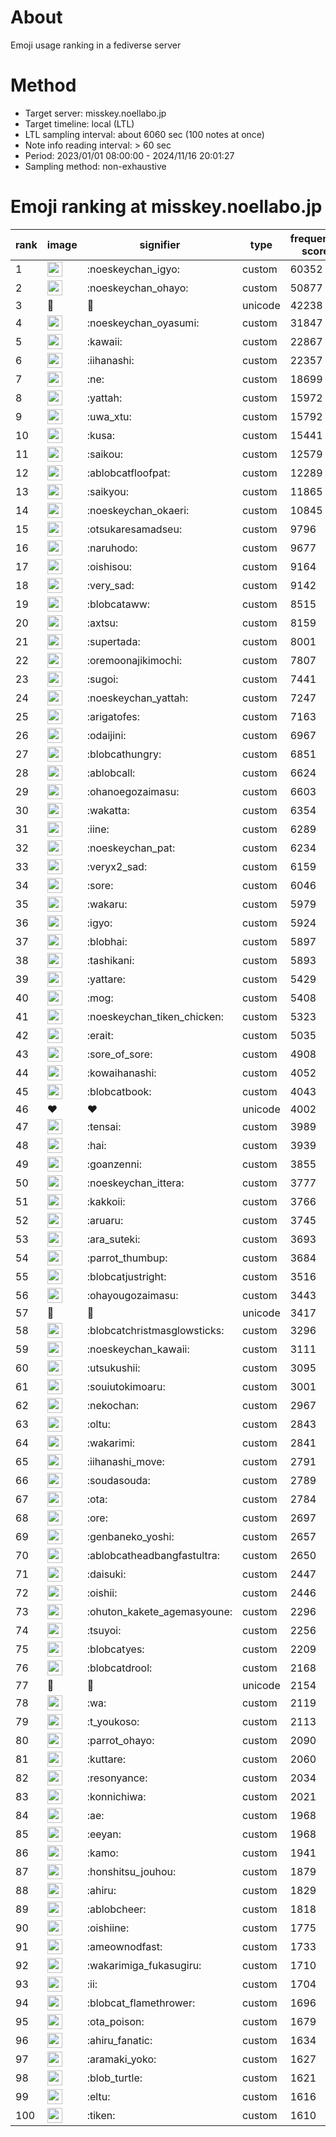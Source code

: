 # About
Emoji usage ranking in a fediverse server

# Method
- Target server: misskey.noellabo.jp
- Target timeline: local (LTL)
- LTL sampling interval: about 6060 sec (100 notes at once)
- Note info reading interval: > 60 sec
- Period: 2023/01/01 08:00:00 - 2024/11/16 20:01:27 
- Sampling method: non-exhaustive

# Emoji ranking at misskey.noellabo.jp

|rank|image|signifier|type|frequency score|
|----|----|----|----|----|
|1|<img height="24" src="https://misskey.noellabo.jp/emoji/noeskeychan_igyo.webp">|:noeskeychan_igyo:|custom|60352|
|2|<img height="24" src="https://misskey.noellabo.jp/emoji/noeskeychan_ohayo.webp">|:noeskeychan_ohayo:|custom|50877|
|3|🎉|🎉|unicode|42238|
|4|<img height="24" src="https://misskey.noellabo.jp/emoji/noeskeychan_oyasumi.webp">|:noeskeychan_oyasumi:|custom|31847|
|5|<img height="24" src="https://misskey.noellabo.jp/emoji/kawaii.webp">|:kawaii:|custom|22867|
|6|<img height="24" src="https://misskey.noellabo.jp/emoji/iihanashi.webp">|:iihanashi:|custom|22357|
|7|<img height="24" src="https://misskey.noellabo.jp/emoji/ne.webp">|:ne:|custom|18699|
|8|<img height="24" src="https://misskey.noellabo.jp/emoji/yattah.webp">|:yattah:|custom|15972|
|9|<img height="24" src="https://misskey.noellabo.jp/emoji/uwa_xtu.webp">|:uwa_xtu:|custom|15792|
|10|<img height="24" src="https://misskey.noellabo.jp/emoji/kusa.webp">|:kusa:|custom|15441|
|11|<img height="24" src="https://misskey.noellabo.jp/emoji/saikou.webp">|:saikou:|custom|12579|
|12|<img height="24" src="https://misskey.noellabo.jp/emoji/ablobcatfloofpat.webp">|:ablobcatfloofpat:|custom|12289|
|13|<img height="24" src="https://misskey.noellabo.jp/emoji/saikyou.webp">|:saikyou:|custom|11865|
|14|<img height="24" src="https://misskey.noellabo.jp/emoji/noeskeychan_okaeri.webp">|:noeskeychan_okaeri:|custom|10845|
|15|<img height="24" src="https://misskey.noellabo.jp/emoji/otsukaresamadseu.webp">|:otsukaresamadseu:|custom|9796|
|16|<img height="24" src="https://misskey.noellabo.jp/emoji/naruhodo.webp">|:naruhodo:|custom|9677|
|17|<img height="24" src="https://misskey.noellabo.jp/emoji/oishisou.webp">|:oishisou:|custom|9164|
|18|<img height="24" src="https://misskey.noellabo.jp/emoji/very_sad.webp">|:very_sad:|custom|9142|
|19|<img height="24" src="https://misskey.noellabo.jp/emoji/blobcataww.webp">|:blobcataww:|custom|8515|
|20|<img height="24" src="https://misskey.noellabo.jp/emoji/axtsu.webp">|:axtsu:|custom|8159|
|21|<img height="24" src="https://misskey.noellabo.jp/emoji/supertada.webp">|:supertada:|custom|8001|
|22|<img height="24" src="https://misskey.noellabo.jp/emoji/oremoonajikimochi.webp">|:oremoonajikimochi:|custom|7807|
|23|<img height="24" src="https://misskey.noellabo.jp/emoji/sugoi.webp">|:sugoi:|custom|7441|
|24|<img height="24" src="https://misskey.noellabo.jp/emoji/noeskeychan_yattah.webp">|:noeskeychan_yattah:|custom|7247|
|25|<img height="24" src="https://misskey.noellabo.jp/emoji/arigatofes.webp">|:arigatofes:|custom|7163|
|26|<img height="24" src="https://misskey.noellabo.jp/emoji/odaijini.webp">|:odaijini:|custom|6967|
|27|<img height="24" src="https://misskey.noellabo.jp/emoji/blobcathungry.webp">|:blobcathungry:|custom|6851|
|28|<img height="24" src="https://misskey.noellabo.jp/emoji/ablobcall.webp">|:ablobcall:|custom|6624|
|29|<img height="24" src="https://misskey.noellabo.jp/emoji/ohanoegozaimasu.webp">|:ohanoegozaimasu:|custom|6603|
|30|<img height="24" src="https://misskey.noellabo.jp/emoji/wakatta.webp">|:wakatta:|custom|6354|
|31|<img height="24" src="https://misskey.noellabo.jp/emoji/iine.webp">|:iine:|custom|6289|
|32|<img height="24" src="https://misskey.noellabo.jp/emoji/noeskeychan_pat.webp">|:noeskeychan_pat:|custom|6234|
|33|<img height="24" src="https://misskey.noellabo.jp/emoji/veryx2_sad.webp">|:veryx2_sad:|custom|6159|
|34|<img height="24" src="https://misskey.noellabo.jp/emoji/sore.webp">|:sore:|custom|6046|
|35|<img height="24" src="https://misskey.noellabo.jp/emoji/wakaru.webp">|:wakaru:|custom|5979|
|36|<img height="24" src="https://misskey.noellabo.jp/emoji/igyo.webp">|:igyo:|custom|5924|
|37|<img height="24" src="https://misskey.noellabo.jp/emoji/blobhai.webp">|:blobhai:|custom|5897|
|38|<img height="24" src="https://misskey.noellabo.jp/emoji/tashikani.webp">|:tashikani:|custom|5893|
|39|<img height="24" src="https://misskey.noellabo.jp/emoji/yattare.webp">|:yattare:|custom|5429|
|40|<img height="24" src="https://misskey.noellabo.jp/emoji/mog.webp">|:mog:|custom|5408|
|41|<img height="24" src="https://misskey.noellabo.jp/emoji/noeskeychan_tiken_chicken.webp">|:noeskeychan_tiken_chicken:|custom|5323|
|42|<img height="24" src="https://misskey.noellabo.jp/emoji/erait.webp">|:erait:|custom|5035|
|43|<img height="24" src="https://misskey.noellabo.jp/emoji/sore_of_sore.webp">|:sore_of_sore:|custom|4908|
|44|<img height="24" src="https://misskey.noellabo.jp/emoji/kowaihanashi.webp">|:kowaihanashi:|custom|4052|
|45|<img height="24" src="https://misskey.noellabo.jp/emoji/blobcatbook.webp">|:blobcatbook:|custom|4043|
|46|❤|❤|unicode|4002|
|47|<img height="24" src="https://misskey.noellabo.jp/emoji/tensai.webp">|:tensai:|custom|3989|
|48|<img height="24" src="https://misskey.noellabo.jp/emoji/hai.webp">|:hai:|custom|3939|
|49|<img height="24" src="https://misskey.noellabo.jp/emoji/goanzenni.webp">|:goanzenni:|custom|3855|
|50|<img height="24" src="https://misskey.noellabo.jp/emoji/noeskeychan_ittera.webp">|:noeskeychan_ittera:|custom|3777|
|51|<img height="24" src="https://misskey.noellabo.jp/emoji/kakkoii.webp">|:kakkoii:|custom|3766|
|52|<img height="24" src="https://misskey.noellabo.jp/emoji/aruaru.webp">|:aruaru:|custom|3745|
|53|<img height="24" src="https://misskey.noellabo.jp/emoji/ara_suteki.webp">|:ara_suteki:|custom|3693|
|54|<img height="24" src="https://misskey.noellabo.jp/emoji/parrot_thumbup.webp">|:parrot_thumbup:|custom|3684|
|55|<img height="24" src="https://misskey.noellabo.jp/emoji/blobcatjustright.webp">|:blobcatjustright:|custom|3516|
|56|<img height="24" src="https://misskey.noellabo.jp/emoji/ohayougozaimasu.webp">|:ohayougozaimasu:|custom|3443|
|57|🍗|🍗|unicode|3417|
|58|<img height="24" src="https://misskey.noellabo.jp/emoji/blobcatchristmasglowsticks.webp">|:blobcatchristmasglowsticks:|custom|3296|
|59|<img height="24" src="https://misskey.noellabo.jp/emoji/noeskeychan_kawaii.webp">|:noeskeychan_kawaii:|custom|3111|
|60|<img height="24" src="https://misskey.noellabo.jp/emoji/utsukushii.webp">|:utsukushii:|custom|3095|
|61|<img height="24" src="https://misskey.noellabo.jp/emoji/souiutokimoaru.webp">|:souiutokimoaru:|custom|3001|
|62|<img height="24" src="https://misskey.noellabo.jp/emoji/nekochan.webp">|:nekochan:|custom|2967|
|63|<img height="24" src="https://misskey.noellabo.jp/emoji/oltu.webp">|:oltu:|custom|2843|
|64|<img height="24" src="https://misskey.noellabo.jp/emoji/wakarimi.webp">|:wakarimi:|custom|2841|
|65|<img height="24" src="https://misskey.noellabo.jp/emoji/iihanashi_move.webp">|:iihanashi_move:|custom|2791|
|66|<img height="24" src="https://misskey.noellabo.jp/emoji/soudasouda.webp">|:soudasouda:|custom|2789|
|67|<img height="24" src="https://misskey.noellabo.jp/emoji/ota.webp">|:ota:|custom|2784|
|68|<img height="24" src="https://misskey.noellabo.jp/emoji/ore.webp">|:ore:|custom|2697|
|69|<img height="24" src="https://misskey.noellabo.jp/emoji/genbaneko_yoshi.webp">|:genbaneko_yoshi:|custom|2657|
|70|<img height="24" src="https://misskey.noellabo.jp/emoji/ablobcatheadbangfastultra.webp">|:ablobcatheadbangfastultra:|custom|2650|
|71|<img height="24" src="https://misskey.noellabo.jp/emoji/daisuki.webp">|:daisuki:|custom|2447|
|72|<img height="24" src="https://misskey.noellabo.jp/emoji/oishii.webp">|:oishii:|custom|2446|
|73|<img height="24" src="https://misskey.noellabo.jp/emoji/ohuton_kakete_agemasyoune.webp">|:ohuton_kakete_agemasyoune:|custom|2296|
|74|<img height="24" src="https://misskey.noellabo.jp/emoji/tsuyoi.webp">|:tsuyoi:|custom|2256|
|75|<img height="24" src="https://misskey.noellabo.jp/emoji/blobcatyes.webp">|:blobcatyes:|custom|2209|
|76|<img height="24" src="https://misskey.noellabo.jp/emoji/blobcatdrool.webp">|:blobcatdrool:|custom|2168|
|77|👀|👀|unicode|2154|
|78|<img height="24" src="https://misskey.noellabo.jp/emoji/wa.webp">|:wa:|custom|2119|
|79|<img height="24" src="https://misskey.noellabo.jp/emoji/t_youkoso.webp">|:t_youkoso:|custom|2113|
|80|<img height="24" src="https://misskey.noellabo.jp/emoji/parrot_ohayo.webp">|:parrot_ohayo:|custom|2090|
|81|<img height="24" src="https://misskey.noellabo.jp/emoji/kuttare.webp">|:kuttare:|custom|2060|
|82|<img height="24" src="https://misskey.noellabo.jp/emoji/resonyance.webp">|:resonyance:|custom|2034|
|83|<img height="24" src="https://misskey.noellabo.jp/emoji/konnichiwa.webp">|:konnichiwa:|custom|2021|
|84|<img height="24" src="https://misskey.noellabo.jp/emoji/ae.webp">|:ae:|custom|1968|
|85|<img height="24" src="https://misskey.noellabo.jp/emoji/eeyan.webp">|:eeyan:|custom|1968|
|86|<img height="24" src="https://misskey.noellabo.jp/emoji/kamo.webp">|:kamo:|custom|1941|
|87|<img height="24" src="https://misskey.noellabo.jp/emoji/honshitsu_jouhou.webp">|:honshitsu_jouhou:|custom|1879|
|88|<img height="24" src="https://misskey.noellabo.jp/emoji/ahiru.webp">|:ahiru:|custom|1829|
|89|<img height="24" src="https://misskey.noellabo.jp/emoji/ablobcheer.webp">|:ablobcheer:|custom|1818|
|90|<img height="24" src="https://misskey.noellabo.jp/emoji/oishiine.webp">|:oishiine:|custom|1775|
|91|<img height="24" src="https://misskey.noellabo.jp/emoji/ameownodfast.webp">|:ameownodfast:|custom|1733|
|92|<img height="24" src="https://misskey.noellabo.jp/emoji/wakarimiga_fukasugiru.webp">|:wakarimiga_fukasugiru:|custom|1710|
|93|<img height="24" src="https://misskey.noellabo.jp/emoji/ii.webp">|:ii:|custom|1704|
|94|<img height="24" src="https://misskey.noellabo.jp/emoji/blobcat_flamethrower.webp">|:blobcat_flamethrower:|custom|1696|
|95|<img height="24" src="https://misskey.noellabo.jp/emoji/ota_poison.webp">|:ota_poison:|custom|1679|
|96|<img height="24" src="https://misskey.noellabo.jp/emoji/ahiru_fanatic.webp">|:ahiru_fanatic:|custom|1634|
|97|<img height="24" src="https://misskey.noellabo.jp/emoji/aramaki_yoko.webp">|:aramaki_yoko:|custom|1627|
|98|<img height="24" src="https://misskey.noellabo.jp/emoji/blob_turtle.webp">|:blob_turtle:|custom|1621|
|99|<img height="24" src="https://misskey.noellabo.jp/emoji/eltu.webp">|:eltu:|custom|1616|
|100|<img height="24" src="https://misskey.noellabo.jp/emoji/tiken.webp">|:tiken:|custom|1610|
